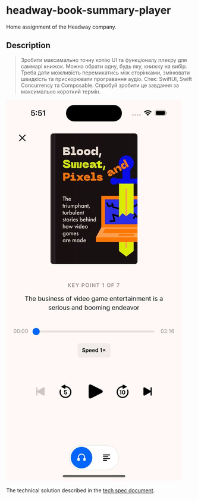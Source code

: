# headway-book-summary-player

Home assignment of the Headway company.

## Description

> Зробити максимально точну копію UI та функціоналу плеєру для саммарі книжок. Можна обрати одну, будь яку, книжку на вибір. Треба дати можливість перемикатись між сторінками, змінювати швидкість та прискорювати програвання аудіо. Стек: SwiftUI, Swift Concurrency та Composable. Спробуй зробити це завдання за максимально короткий термін.

![Image](Documentation/photo_2022-12-21%2013.10.07.jpeg)

The technical solution described in the [tech spec document](Documentation/BookSummaryPlayerTechSpec.md).
